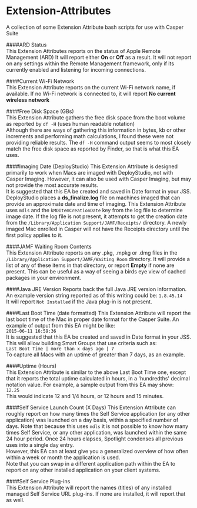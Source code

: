 # Extension-Attributes
A collection of some Extension Attribute bash scripts for use with Casper Suite

####ARD Status  
This Extension Attributes reports on the status of Apple Remote Management (ARD) It will report either **On** or **Off** as a result. It will not report on any settings within the Remote Management framework, only if its currently enabled and listening for incoming connections.

####Current Wi-Fi Network  
This Extension Attribute reports on the current Wi-Fi network name, if available. If no Wi-Fi network is connected to, it will report **No current wireless network**  

####Free Disk Space (GBs)  
This Extension Attribute gathers the free disk space from the boot volume as reported by `df -H` (uses human readable notation)  
Although there are ways of gathering this information in bytes, kb or other increments and performing math calculations, I found these were not providing reliable results. The `df -H` command output seems to most closely match the free disk space as reported by Finder, so that is what this EA uses.

####Imaging Date (DeployStudio)
This Extension Attribute is designed primarily to work when Macs are imaged with DeployStudio, not with Casper Imaging. However, it can also be used with Casper Imaging, but may not provide the most accurate results.  
It is suggested that this EA be created and saved in Date format in your JSS.  
DeployStudio places a **ds_finalize.log** file on machines imaged that can provide an approximate date and time of imaging. This Extension Attribute uses `mdls` and the `kMDItemCreationDate` key from the log file to determine image date. If the log file is not present, it attempts to get the creation date from the `/Library/Application Support/JAMF/Receipts/` directory. A newly imaged Mac enrolled in Casper will not have the Receipts directory until the first policy applies to it.

####JAMF Waiting Room Contents  
This Extension Attribute reports on any .pkg, .mpkg or .dmg files in the `/Library/Application Support/JAMF/Waiting Room` directory. It will provide a list of any of these items in that directory, or report **Empty** if none are present. This can be useful as a way of seeing a birds eye view of cached packages in your environment.

####Java JRE Version
Reports back the full Java JRE version information. An example version string reported as of this writing could be:
`1.8.45.14`  
It will report `Not Installed` if the Java plug-in is not present.

####Last Boot Time (date formatted)
This Extension Attribute will report the last boot time of the Mac in proper date format for the Casper Suite. An example of output from this EA might be like:  
`2015-06-11 16:59:36`  
It is suggested that this EA be created and saved in Date format in your JSS. This will allow building Smart Groups that use criteria such as:  
`Last Boot Time | more than x days ago | 7`  
To capture all Macs with an uptime of greater than 7 days, as an example.

####Uptime (Hours)  
This Extension Attribute is similar to the above Last Boot Time one, except that it reports the total uptime calculated in hours, in a 'hundredths' decimal notation value. For example, a sample output from this EA may show:  
`12.25`  
This would indicate 12 and 1/4 hours, or 12 hours and 15 minutes.

####Self Service Launch Count (X Days)
This Extension Attribute can roughly report on how many times the Self Service application (or any other application) was launched on a day basis, within a specified number of days. Note that because this uses `mdls` it is not possible to know how many times Self Service, or any other application, was launched within the same 24 hour period. Once 24 hours elapses, Spotlight condenses all previous uses into a single day entry.  
However, this EA can at least give you a generalized overview of how often within a week or month the application is used.  
Note that you can swap in a different application path within the EA to report on any other installed application on your client systems.

####Self Service Plug-ins  
This Extension Attribute will report the names (titles) of any installed managed Self Service URL plug-ins. If none are installed, it will report that as well.
